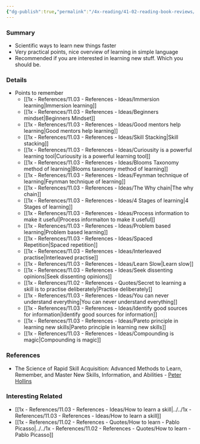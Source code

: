 ```yaml
---
{"dg-publish":true,"permalink":"/4x-reading/41-02-reading-book-reviews/the-science-of-rapid-skill-acquisition-advanced-methods-to-learn-remember-and-master-new-skills-information-and-abilities/","title":"The Science of Rapid Skill Acquisition Advanced Methods to Learn Remember and Master New Skills Information and Abilities"}
---
```


### Summary
- Scientific ways to learn new things faster
- Very practical points, nice overview of learning in simple language
- Recommended if you are interested in learning new stuff. Which you should be.

### Details
- Points to remember
	- [[1x - References/11.03 - References - Ideas/Immersion learning\|Immersion learning]]
	- [[1x - References/11.03 - References - Ideas/Beginners mindset\|Beginners Mindset]]
	- [[1x - References/11.03 - References - Ideas/Good mentors help learning\|Good mentors help learning]]
	- [[1x - References/11.03 - References - Ideas/Skill Stacking\|Skill stacking]]
	- [[1x - References/11.03 - References - Ideas/Curiousity is a powerful learning tool\|Curiousity is a powerful learning tool]]
	- [[1x - References/11.03 - References - Ideas/Blooms Taxonomy method of learning\|Blooms taxonomy method of learning]]
	- [[1x - References/11.03 - References - Ideas/Feynman technique of learning\|Feynman technique of learning]]
	- [[1x - References/11.03 - References - Ideas/The Why chain\|The why chain]]
	- [[1x - References/11.03 - References - Ideas/4 Stages of learning\|4 Stages of learning]]
	- [[1x - References/11.03 - References - Ideas/Process information to make it useful\|Process informaiton to make it useful]]
	- [[1x - References/11.03 - References - Ideas/Problem based learning\|Problem based learning]]
	- [[1x - References/11.03 - References - Ideas/Spaced Repetition\|Spaced repetition]]
	- [[1x - References/11.03 - References - Ideas/Interleaved practise\|Interleaved practise]]
	- [[1x - References/11.03 - References - Ideas/Learn Slow\|Learn slow]]
	- [[1x - References/11.03 - References - Ideas/Seek dissenting opinions\|Seek dissenting opinions]]
	- [[1x - References/11.02 - References - Quotes/Secret to learning a skill is to practise deliberately\|Practise deliberately]]
	- [[1x - References/11.03 - References - Ideas/You can never understand everything\|You can never understand everything]]
	- [[1x - References/11.03 - References - Ideas/Identify good sources for information\|Identify good sources for information]]
	- [[1x - References/11.03 - References - Ideas/Pareto principle in learning new skills\|Pareto principle in learning new skills]]
	- [[1x - References/11.03 - References - Ideas/Compounding is magic\|Compounding is magic]]
	
### References
- The Science of Rapid Skill Acquisition: Advanced Methods to Learn, Remember, and Master New Skills, Information, and Abilities - [Peter Hollins](https://www.goodreads.com/author/show/16593818.Peter_Hollins)

### Interesting Related
- [[1x - References/11.03 - References - Ideas/How to learn a skill\|../../1x - References/11.03 - References - Ideas/How to learn a skill]]
- [[1x - References/11.02 - References - Quotes/How to learn - Pablo Picasso\|../../1x - References/11.02 - References - Quotes/How to learn - Pablo Picasso]]

